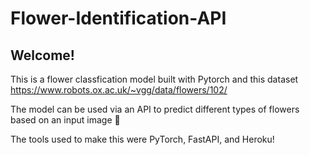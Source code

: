 # Flower-Identification-API

## Welcome! 
This is a flower classfication model built with Pytorch and this dataset https://www.robots.ox.ac.uk/~vgg/data/flowers/102/

The model can be used via an API to predict different types of flowers based on an input image 🌸

The tools used to make this were PyTorch, FastAPI, and Heroku!
